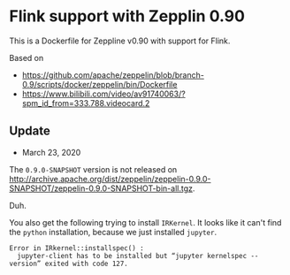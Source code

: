 # Flink support with Zepplin 0.90 

This is a Dockerfile for Zeppline v0.90 with support for Flink.

Based on 
- https://github.com/apache/zeppelin/blob/branch-0.9/scripts/docker/zeppelin/bin/Dockerfile
- https://www.bilibili.com/video/av91740063/?spm_id_from=333.788.videocard.2


## Update

- March 23, 2020

The `0.9.0-SNAPSHOT` version is not released on http://archive.apache.org/dist/zeppelin/zeppelin-0.9.0-SNAPSHOT/zeppelin-0.9.0-SNAPSHOT-bin-all.tgz.

Duh.

You also get the following trying to install `IRKernel`. It looks like it can't find the `python` installation, because we just installed `jupyter`.

```
Error in IRkernel::installspec() :
  jupyter-client has to be installed but “jupyter kernelspec --version” exited with code 127.
```  